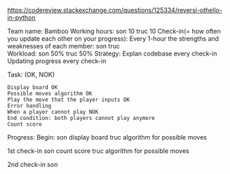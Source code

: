 https://codereview.stackexchange.com/questions/125334/reversi-othello-in-python

Team name: Bamboo
Working hours:
	son	10
	truc	10
Check-in(= how often you update each other on your progress): Every 1-hour
the strengths and weaknesses of each member: 
	son	
	truc	
Workload:
	son	50%
	truc	50%
Strategy:
	Explan codebase every check-in
	Updating progress every check-in


Task: (OK, NOK)

	Display board OK
	Possible moves algorithm OK
	Play the move that the player inputs OK
	Error handling
	When a player cannot play NOK
	End condition: both players cannot play anymore
	Count score
	
	
	

Progress:
Begin:
	son	display board
	truc	algorithm for possible moves

1st check-in
	son	count score
	truc 	algorithm for possible moves

2nd check-in
	son
